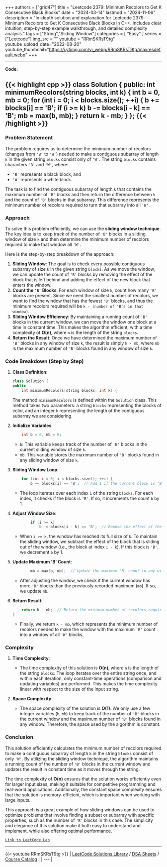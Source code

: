 
+++
authors = ["grid47"]
title = "Leetcode 2379: Minimum Recolors to Get K Consecutive Black Blocks"
date = "2024-03-14"
lastmod = "2024-11-06"
description = "In-depth solution and explanation for Leetcode 2379: Minimum Recolors to Get K Consecutive Black Blocks in C++. Includes clear intuition, step-by-step example walkthrough, and detailed complexity analysis."
tags = ["String","Sliding Window"]
categories = [
    "Easy"
]
series = ["Leetcode"]
img_src = ""
youtube = "RRmSKRsT9tg"
youtube_upload_date="2022-08-20"
youtube_thumbnail="https://i.ytimg.com/vi_webp/RRmSKRsT9tg/maxresdefault.webp"
+++



---
**Code:**

{{< highlight cpp >}}
class Solution {
public:
int minimumRecolors(string blocks, int k) {
    int b = 0, mb = 0;
    for (int i = 0; i < blocks.size(); ++i) {
        b += blocks[i] == 'B';
        if (i >= k)
            b -= blocks[i - k] == 'B';
        mb = max(b, mb);
    }
    return k - mb;
}
};
{{< /highlight >}}
---

### Problem Statement

The problem requires us to determine the minimum number of recolors (changes from `'B'` to `'W'`) needed to make a contiguous subarray of length `k` in the given string `blocks` consist only of `'W'`. The string `blocks` contains characters `'B'` and `'W'`, where:
- `'B'` represents a black block, and
- `'W'` represents a white block.

The task is to find the contiguous subarray of length `k` that contains the maximum number of `'B'` blocks and then return the difference between `k` and the count of `'B'` blocks in that subarray. This difference represents the minimum number of recolors required to turn that subarray into all `'W'`.

### Approach

To solve this problem efficiently, we can use the **sliding window technique**. The key idea is to keep track of the number of `'B'` blocks in a sliding window of size `k` and then determine the minimum number of recolors required to make that window all `'W'`.

Here is the step-by-step breakdown of the approach:

1. **Sliding Window**: The goal is to check every possible contiguous subarray of size `k` in the given string `blocks`. As we move the window, we can update the count of `'B'` blocks by removing the effect of the block that is left behind and adding the effect of the new block that enters the window.
2. **Count the `'B'` Blocks**: For each window of size `k`, count how many `'B'` blocks are present. Since we need the smallest number of recolors, we want to find the window that has the fewest `'B'` blocks, and thus the minimum recolors required will be `k - (number of 'B's in that window)`.
3. **Sliding Window Efficiency**: By maintaining a running count of `'B'` blocks in the current window, we can move the window one block at a time in constant time. This makes the algorithm efficient, with a time complexity of **O(n)**, where `n` is the length of the string `blocks`.
4. **Return the Result**: Once we have determined the maximum number of `'B'` blocks in any window of size `k`, the result is simply `k - mb`, where `mb` is the maximum number of `'B'` blocks found in any window of size `k`.

### Code Breakdown (Step by Step)

1. **Class Definition**:
    ```cpp
    class Solution {
    public:
        int minimumRecolors(string blocks, int k) {
    ```
    The method `minimumRecolors` is defined within the `Solution` class. This method takes two parameters: a string `blocks` representing the blocks of color, and an integer `k` representing the length of the contiguous subarray we are considering.

2. **Initialize Variables**:
    ```cpp
        int b = 0, mb = 0;
    ```
    - `b`: This variable keeps track of the number of `'B'` blocks in the current sliding window of size `k`.
    - `mb`: This variable stores the maximum number of `'B'` blocks found in any sliding window of size `k`.

3. **Sliding Window Loop**:
    ```cpp
        for (int i = 0; i < blocks.size(); ++i) {
            b += blocks[i] == 'B';  // Add 1 if the current block is 'B'
    ```
    - The loop iterates over each index `i` of the string `blocks`. For each index, it checks if the block is `'B'`. If so, it increments the count `b` by 1.

4. **Adjust Window Size**:
    ```cpp
            if (i >= k)
                b -= blocks[i - k] == 'B';  // Remove the effect of the block that is sliding out of the window
    ```
    - When `i >= k`, the window has reached its full size of `k`. To maintain the sliding window, we subtract the effect of the block that is sliding out of the window (i.e., the block at index `i - k`). If this block is `'B'`, we decrement `b` by 1.

5. **Update Maximum 'B' Count**:
    ```cpp
            mb = max(b, mb);  // Update the maximum 'B' count in any window
    ```
    - After adjusting the window, we check if the current window has more `'B'` blocks than the previously recorded maximum (`mb`). If so, we update `mb`.

6. **Return Result**:
    ```cpp
        return k - mb;  // Return the minimum number of recolors required
    }
    ```
    - Finally, we return `k - mb`, which represents the minimum number of recolors needed to make the window with the maximum `'B'` count into a window of all `'W'` blocks.

### Complexity

1. **Time Complexity**:
    - The time complexity of this solution is **O(n)**, where `n` is the length of the string `blocks`. The loop iterates over the entire string once, and within each iteration, only constant-time operations (comparison and updating variables) are performed. This makes the time complexity linear with respect to the size of the input string.

2. **Space Complexity**:
    - The space complexity of the solution is **O(1)**. We only use a few integer variables (`b`, `mb`) to keep track of the number of `'B'` blocks in the current window and the maximum number of `'B'` blocks found in any window. Therefore, the space used by the algorithm is constant.

### Conclusion

This solution efficiently calculates the minimum number of recolors required to make a contiguous subarray of length `k` in the string `blocks` consist of only `'W'`. By utilizing the sliding window technique, the algorithm maintains a running count of the number of `'B'` blocks in the current window and updates the result in constant time as it moves through the string.

The time complexity of **O(n)** ensures that the solution works efficiently even for larger input sizes, making it suitable for competitive programming and real-world applications. Additionally, the constant space complexity ensures that the solution is memory-efficient, which is important when working with large inputs.

This approach is a great example of how sliding windows can be used to optimize problems that involve finding a subset or subarray with specific properties, such as the number of `'B'` blocks in this case. The simplicity and elegance of this solution make it both easy to understand and implement, while also offering optimal performance.

[`Link to LeetCode Lab`](https://leetcode.com/problems/minimum-recolors-to-get-k-consecutive-black-blocks/description/)

---
{{< youtube RRmSKRsT9tg >}}
| [LeetCode Solutions Library](https://grid47.xyz/leetcode/) / [DSA Sheets](https://grid47.xyz/sheets/) / [Course Catalog](https://grid47.xyz/courses/) |
| --- |
